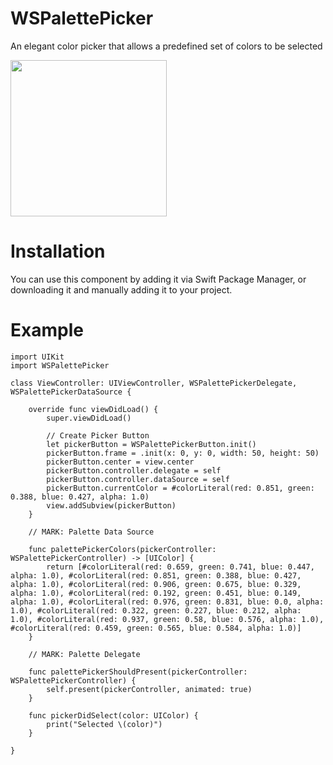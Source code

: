 # WSPalettePicker
An elegant color picker that allows a predefined set of colors to be selected

<img src="/images/output/video1.gif" height="250"/>

# Installation
You can use this component by adding it via Swift Package Manager, or downloading it and manually adding it to your project.

# Example
 
```
import UIKit
import WSPalettePicker

class ViewController: UIViewController, WSPalettePickerDelegate, WSPalettePickerDataSource {
    
    override func viewDidLoad() {
        super.viewDidLoad()
        
        // Create Picker Button
        let pickerButton = WSPalettePickerButton.init()
        pickerButton.frame = .init(x: 0, y: 0, width: 50, height: 50)
        pickerButton.center = view.center
        pickerButton.controller.delegate = self
        pickerButton.controller.dataSource = self
        pickerButton.currentColor = #colorLiteral(red: 0.851, green: 0.388, blue: 0.427, alpha: 1.0)
        view.addSubview(pickerButton)
    }
    
    // MARK: Palette Data Source
    
    func palettePickerColors(pickerController: WSPalettePickerController) -> [UIColor] {
        return [#colorLiteral(red: 0.659, green: 0.741, blue: 0.447, alpha: 1.0), #colorLiteral(red: 0.851, green: 0.388, blue: 0.427, alpha: 1.0), #colorLiteral(red: 0.906, green: 0.675, blue: 0.329, alpha: 1.0), #colorLiteral(red: 0.192, green: 0.451, blue: 0.149, alpha: 1.0), #colorLiteral(red: 0.976, green: 0.831, blue: 0.0, alpha: 1.0), #colorLiteral(red: 0.322, green: 0.227, blue: 0.212, alpha: 1.0), #colorLiteral(red: 0.937, green: 0.58, blue: 0.576, alpha: 1.0), #colorLiteral(red: 0.459, green: 0.565, blue: 0.584, alpha: 1.0)]
    }
    
    // MARK: Palette Delegate
    
    func palettePickerShouldPresent(pickerController: WSPalettePickerController) {
        self.present(pickerController, animated: true)
    }
    
    func pickerDidSelect(color: UIColor) {
        print("Selected \(color)")
    }

}

```
